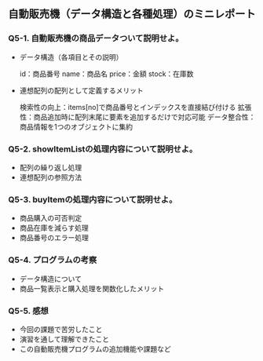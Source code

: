 ## 自動販売機（データ構造と各種処理）のミニレポート
### Q5-1. 自動販売機の商品データついて説明せよ。
* データ構造（各項目とその説明）

  id：商品番号
  name：商品名
  price：金額
  stock：在庫数
* 連想配列の配列として定義するメリット

  検索性の向上：items[no]で商品番号とインデックスを直接結び付ける
  拡張性：商品追加時に配列末尾に要素を追加するだけで対応可能
  データ整合性：商品情報を1つのオブジェクトに集約
### Q5-2. showItemListの処理内容について説明せよ。
* 配列の繰り返し処理
* 連想配列の参照方法
### Q5-3. buyItemの処理内容について説明せよ。
* 商品購入の可否判定
* 商品在庫を減らす処理
* 商品番号のエラー処理
### Q5-4. プログラムの考察
* データ構造について
* 商品一覧表示と購入処理を関数化したメリット
### Q5-5. 感想
* 今回の課題で苦労したこと
* 演習を通して理解できたこと
* この自動販売機プログラムの追加機能や課題など
